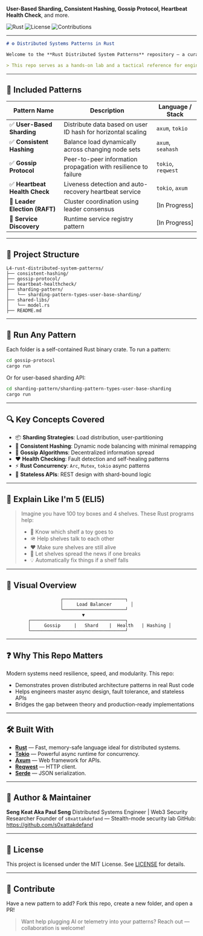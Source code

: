 **User-Based Sharding, Consistent Hashing, Gossip Protocol, Heartbeat Health Check**, and more.

![Rust](https://img.shields.io/badge/Rust-%F0%9F%A6%80-orange?style=for-the-badge)
![License](https://img.shields.io/github/license/s0xattakdefand/Rust-Distributed-System?style=for-the-badge)
![Contributions](https://img.shields.io/badge/PRs-Welcome-brightgreen?style=for-the-badge)

---

```markdown
# ⚙️ Distributed Systems Patterns in Rust

Welcome to the **Rust Distributed System Patterns** repository — a curated and professionally implemented suite of **high-performance distributed system patterns** written in Rust 🦀.

> This repo serves as a hands-on lab and a tactical reference for engineers, architects, and educators building scalable, fault-tolerant, and production-grade distributed applications.
```

---

## 🧹 Included Patterns

| Pattern Name                  | Description                                                     | Language / Stack   |
| ----------------------------- | --------------------------------------------------------------- | ------------------ |
| ✅ **User-Based Sharding**     | Distribute data based on user ID hash for horizontal scaling    | `axum`, `tokio`    |
| ✅ **Consistent Hashing**      | Balance load dynamically across changing node sets              | `axum`, `seahash`  |
| ✅ **Gossip Protocol**         | Peer-to-peer information propagation with resilience to failure | `tokio`, `reqwest` |
| ✅ **Heartbeat Health Check**  | Liveness detection and auto-recovery heartbeat service          | `tokio`, `axum`    |
| 💜 **Leader Election (RAFT)** | Cluster coordination using leader consensus                     | \[In Progress]     |
| 💜 **Service Discovery**      | Runtime service registry pattern                                | \[In Progress]     |

---

## 📁 Project Structure

```
L4-rust-distributed-system-patterns/
├── consistent-hashing/
├── gossip-protocol/
├── heartbeat-healthcheck/
├── sharding-pattern/
│   └── sharding-pattern-types-user-base-sharding/
├── shared-libs/
│   └── model.rs
├── README.md
```

---

## 🚀 Run Any Pattern

Each folder is a self-contained Rust binary crate. To run a pattern:

```bash
cd gossip-protocol
cargo run
```

Or for user-based sharding API:

```bash
cd sharding-pattern/sharding-pattern-types-user-base-sharding
cargo run
```

---

## 🔍 Key Concepts Covered

* 📦 **Sharding Strategies**: Load distribution, user-partitioning
* 🔄 **Consistent Hashing**: Dynamic node balancing with minimal remapping
* 🧠 **Gossip Algorithms**: Decentralized information spread
* ❤️ **Health Checking**: Fault detection and self-healing patterns
* ⚡ **Rust Concurrency**: `Arc`, `Mutex`, `tokio` async patterns
* 🔗 **Stateless APIs**: REST design with shard-bound logic

---

## 🧒 Explain Like I'm 5 (ELI5)

> Imagine you have 100 toy boxes and 4 shelves. These Rust programs help:
>
> * 🧭 Know which shelf a toy goes to
> * 🪖 Help shelves talk to each other
> * ❤️ Make sure shelves are still alive
> * 🧠 Let shelves spread the news if one breaks
> * 💡 Automatically fix things if a shelf falls

---

## 🎨 Visual Overview

```
                    ┌───────────────────────┐
                    │     Load Balancer       │
                    └───────────────────────┘
                            ▼
        ┌───────────────────────────────────┐
        │     Gossip     |   Shard    |  Health   | Hashing │
        └───────────────────────────────────┘
```

---

## ❓ Why This Repo Matters

Modern systems need resilience, speed, and modularity. This repo:

* Demonstrates proven distributed architecture patterns in real Rust code
* Helps engineers master async design, fault tolerance, and stateless APIs
* Bridges the gap between theory and production-ready implementations

---

## 🛠 Built With

* **[Rust](https://www.rust-lang.org/)** — Fast, memory-safe language ideal for distributed systems.
* **[Tokio](https://tokio.rs/)** — Powerful async runtime for concurrency.
* **[Axum](https://docs.rs/axum/)** — Web framework for APIs.
* **[Reqwest](https://docs.rs/reqwest/)** — HTTP client.
* **[Serde](https://serde.rs/)** — JSON serialization.

---

## 🧠 Author & Maintainer

**Seng Keat Aka Paul Seng**
Distributed Systems Engineer | Web3 Security Researcher
Founder of `s0xattakdefand` — Stealth-mode security lab
GitHub: https://github.com/s0xattakdefand

---

## 📜 License

This project is licensed under the MIT License. See [LICENSE](./LICENSE) for details.

---

## 🤝 Contribute

Have a new pattern to add? Fork this repo, create a new folder, and open a PR!

> Want help plugging AI or telemetry into your patterns? Reach out — collaboration is welcome!
